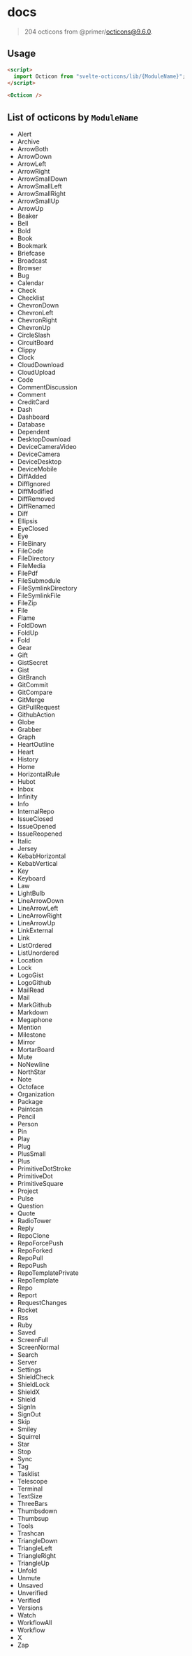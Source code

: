 # docs

> 204 octicons from @primer/octicons@9.6.0.

## Usage

```html
<script>
  import Octicon from "svelte-octicons/lib/{ModuleName}";
</script>

<Octicon />
```

## List of octicons by `ModuleName`

- Alert
- Archive
- ArrowBoth
- ArrowDown
- ArrowLeft
- ArrowRight
- ArrowSmallDown
- ArrowSmallLeft
- ArrowSmallRight
- ArrowSmallUp
- ArrowUp
- Beaker
- Bell
- Bold
- Book
- Bookmark
- Briefcase
- Broadcast
- Browser
- Bug
- Calendar
- Check
- Checklist
- ChevronDown
- ChevronLeft
- ChevronRight
- ChevronUp
- CircleSlash
- CircuitBoard
- Clippy
- Clock
- CloudDownload
- CloudUpload
- Code
- CommentDiscussion
- Comment
- CreditCard
- Dash
- Dashboard
- Database
- Dependent
- DesktopDownload
- DeviceCameraVideo
- DeviceCamera
- DeviceDesktop
- DeviceMobile
- DiffAdded
- DiffIgnored
- DiffModified
- DiffRemoved
- DiffRenamed
- Diff
- Ellipsis
- EyeClosed
- Eye
- FileBinary
- FileCode
- FileDirectory
- FileMedia
- FilePdf
- FileSubmodule
- FileSymlinkDirectory
- FileSymlinkFile
- FileZip
- File
- Flame
- FoldDown
- FoldUp
- Fold
- Gear
- Gift
- GistSecret
- Gist
- GitBranch
- GitCommit
- GitCompare
- GitMerge
- GitPullRequest
- GithubAction
- Globe
- Grabber
- Graph
- HeartOutline
- Heart
- History
- Home
- HorizontalRule
- Hubot
- Inbox
- Infinity
- Info
- InternalRepo
- IssueClosed
- IssueOpened
- IssueReopened
- Italic
- Jersey
- KebabHorizontal
- KebabVertical
- Key
- Keyboard
- Law
- LightBulb
- LineArrowDown
- LineArrowLeft
- LineArrowRight
- LineArrowUp
- LinkExternal
- Link
- ListOrdered
- ListUnordered
- Location
- Lock
- LogoGist
- LogoGithub
- MailRead
- Mail
- MarkGithub
- Markdown
- Megaphone
- Mention
- Milestone
- Mirror
- MortarBoard
- Mute
- NoNewline
- NorthStar
- Note
- Octoface
- Organization
- Package
- Paintcan
- Pencil
- Person
- Pin
- Play
- Plug
- PlusSmall
- Plus
- PrimitiveDotStroke
- PrimitiveDot
- PrimitiveSquare
- Project
- Pulse
- Question
- Quote
- RadioTower
- Reply
- RepoClone
- RepoForcePush
- RepoForked
- RepoPull
- RepoPush
- RepoTemplatePrivate
- RepoTemplate
- Repo
- Report
- RequestChanges
- Rocket
- Rss
- Ruby
- Saved
- ScreenFull
- ScreenNormal
- Search
- Server
- Settings
- ShieldCheck
- ShieldLock
- ShieldX
- Shield
- SignIn
- SignOut
- Skip
- Smiley
- Squirrel
- Star
- Stop
- Sync
- Tag
- Tasklist
- Telescope
- Terminal
- TextSize
- ThreeBars
- Thumbsdown
- Thumbsup
- Tools
- Trashcan
- TriangleDown
- TriangleLeft
- TriangleRight
- TriangleUp
- Unfold
- Unmute
- Unsaved
- Unverified
- Verified
- Versions
- Watch
- WorkflowAll
- Workflow
- X
- Zap
